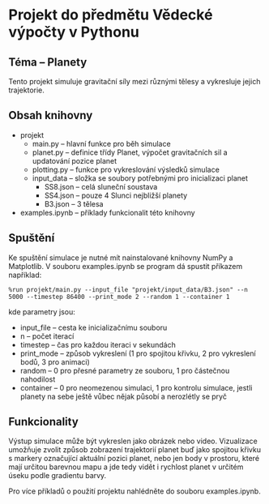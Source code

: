 # Projekt do předmětu Vědecké výpočty v Pythonu
## Téma – Planety

Tento projekt simuluje gravitační síly mezi různými tělesy a vykresluje jejich trajektorie.

## Obsah knihovny

- projekt
  - main.py – hlavní funkce pro běh simulace
  - planet.py – definice třídy Planet, výpočet gravitačních sil a updatování pozice planet
  - plotting.py – funkce pro vykreslování výsledků simulace
  - input_data – složka se soubory potřebnými pro inicializaci planet
    - SS8.json – celá sluneční soustava
    - SS4.json – pouze 4 Slunci nejbližší planety
    - B3.json – 3 tělesa
- examples.ipynb – příklady funkcionalit této knihovny

## Spuštění
Ke spuštění simulace je nutné mít nainstalované knihovny NumPy a Matplotlib.
V souboru examples.ipynb se program dá spustit příkazem například:
```     
%run projekt/main.py --input_file "projekt/input_data/B3.json" --n 5000 --timestep 86400 --print_mode 2 --random 1 --container 1
```
kde parametry jsou:
- input_file – cesta ke inicializačnímu souboru
- n – počet iterací
- timestep – čas pro každou iteraci v sekundách
- print_mode – způsob vykreslení (1 pro spojitou křivku, 2 pro vykreslení bodů, 3 pro animaci)
- random – 0 pro přesné parametry ze souboru, 1 pro částečnou nahodilost
- container – 0 pro neomezenou simulaci, 1 pro kontrolu simulace, jestli planety na sebe ještě vůbec nějak působí a nerozlétly se pryč


## Funkcionality

Výstup simulace může být vykreslen jako obrázek nebo video.
Vizualizace umožňuje zvolit způsob zobrazení trajektorií planet buď jako spojitou křivku s markery označující aktuální pozici planet, nebo jen body v prostoru, které mají určitou barevnou mapu a jde tedy vidět i rychlost planet v určitém úseku podle gradientu barvy.

Pro více příkladů o použití projektu nahlédněte do souboru examples.ipynb.
